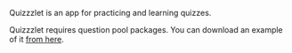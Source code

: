Quizzzlet is an app for practicing and learning quizzes.

Quizzzlet requires question pool packages. You can download an example of it [from here](https://github.com/OblitusNumen/Quizzzlet/tree/master/resources).

